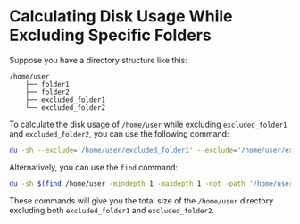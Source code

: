 # Calculating Disk Usage While Excluding Specific Folders

Suppose you have a directory structure like this:

```
/home/user
    ├── folder1
    ├── folder2
    ├── excluded_folder1
    └── excluded_folder2
```

To calculate the disk usage of `/home/user` while excluding `excluded_folder1`
and `excluded_folder2`, you can use the following command:

```bash
du -sh --exclude='/home/user/excluded_folder1' --exclude='/home/user/excluded_folder2' /home/user
```

Alternatively, you can use the `find` command:

```bash
du -sh $(find /home/user -mindepth 1 -maxdepth 1 -not -path '/home/user/excluded_folder1' -not -path '/home/user/excluded_folder2')
```

These commands will give you the total size of the `/home/user` directory
excluding both `excluded_folder1` and `excluded_folder2`.
